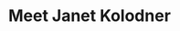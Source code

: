 ---
layout: leaf-node
title: "Meet Janet Kolodner"
title-url: "http://circlcenter.org/meet-janet-kolodner/"
author: [ "" ]
groups: [ "pedagogical-styles" ]
categories: [ "problem-based-learning" ]
topics: [ "biographies" ]
summary: >
  Janet Kolodner is a former program officer for the NSF Cyberlearning Program and former Regents’ Professor in the School of Interactive Computing at Georgia Institute of Technology.
cite: >
  
pub-date: 
added_date: 2017-04-28
resource-type: external-page
---